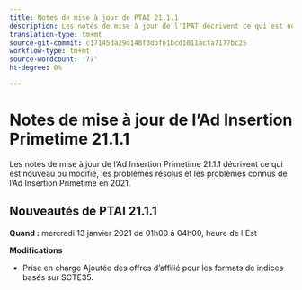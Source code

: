 ```yaml
---
title: Notes de mise à jour de PTAI 21.1.1
description: Les notes de mise à jour de l'IPAT décrivent ce qui est nouveau ou modifié, les problèmes résolus et connus de l'Ad Insertion Primetime en 2021.
translation-type: tm+mt
source-git-commit: c17145da29d148f3dbfe1bcd1011acfa7177bc25
workflow-type: tm+mt
source-wordcount: '77'
ht-degree: 0%

---
```



# Notes de mise à jour de l’Ad Insertion Primetime 21.1.1

Les notes de mise à jour de l’Ad Insertion Primetime 21.1.1 décrivent ce qui est nouveau ou modifié, les problèmes résolus et les problèmes connus de l’Ad Insertion Primetime en 2021.

## Nouveautés de PTAI 21.1.1

**Quand :** mercredi 13 janvier 2021 de 01h00 à 04h00, heure de l&#39;Est

**Modifications**

* Prise en charge Ajoutée des offres d’affilié pour les formats de indices basés sur SCTE35.
